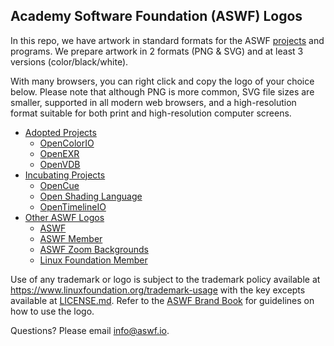## Academy Software Foundation (ASWF) Logos

In this repo, we have artwork in standard formats for the ASWF [projects](https://www.aswf.io/#projects) and programs. We prepare artwork in 2 formats (PNG & SVG) and at least 3 versions (color/black/white).

With many browsers, you can right click and copy the logo of your choice below. Please note that although PNG is more common, SVG file sizes are smaller, supported in all modern web browsers, and a high-resolution format suitable for both print and high-resolution computer screens.

* [Adopted Projects](examples/adopted.md)
  * [OpenColorIO](examples/adopted.md#opencolorio-logos)
  * [OpenEXR](examples/adopted.md#openexr-logos)
  * [OpenVDB](examples/adopted.md#openvdb-logos)
* [Incubating Projects](examples/incubating.md)
  * [OpenCue](examples/incubating.md#opencue-logos)
  * [Open Shading Language](examples/incubating.md#open-shading-language-logos)
  * [OpenTimelineIO](examples/incubating.md#opentimelineio-logos)
* [Other ASWF Logos](examples/other.md)
  * [ASWF](examples/other.md#aswf-logos)
  * [ASWF Member](examples/other.md#aswf-member-logos)
  * [ASWF Zoom Backgrounds](examples/other.md#aswf-zoom-backgrounds)
  * [Linux Foundation Member](examples/other.md#linux-foundation-member-logos)

Use of any trademark or logo is subject to the trademark policy available at https://www.linuxfoundation.org/trademark-usage with the key excepts available at [LICENSE.md](LICENSE.md). Refer to the [ASWF Brand Book](aswf-brand-book.pdf) for guidelines on how to use the logo.


Questions? Please email [info@aswf.io](mailto:info@aswf.io).
